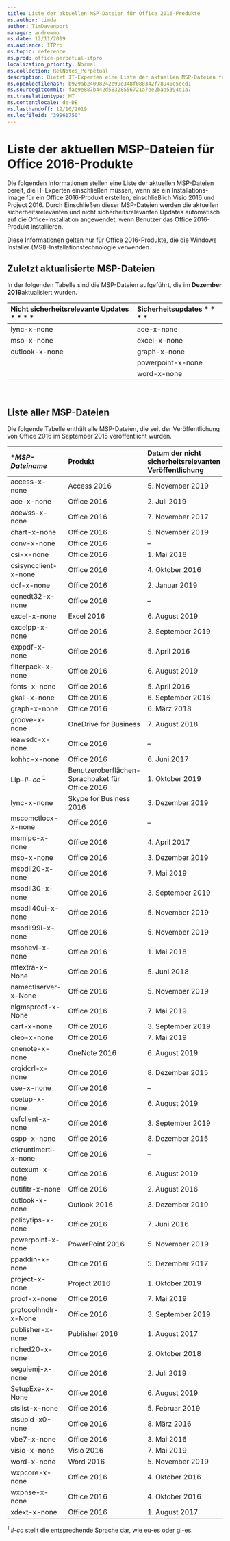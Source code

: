 ```yaml
---
title: Liste der aktuellen MSP-Dateien für Office 2016-Produkte
ms.author: timda
author: TimDavenport
manager: andrewmo
ms.date: 12/11/2019
ms.audience: ITPro
ms.topic: reference
ms.prod: office-perpetual-itpro
localization_priority: Normal
ms.collection: RelNotes_Perpetual
description: Bietet IT-Experten eine Liste der aktuellen MSP-Dateien für unbefristete Office 2016-Versionen, die Windows Installer (MSI) verwenden
ms.openlocfilehash: b929ab24098242e99e348f088342f78940e5ecd1
ms.sourcegitcommit: fae9e887b442d58328556721a7ee2baa5394d1a7
ms.translationtype: MT
ms.contentlocale: de-DE
ms.lasthandoff: 12/10/2019
ms.locfileid: "39961750"
---
```

# <a name="list-of-the-most-current-msp-files-for-office-2016-products"></a>Liste der aktuellen MSP-Dateien für Office 2016-Produkte

Die folgenden Informationen stellen eine Liste der aktuellen MSP-Dateien bereit, die IT-Experten einschließen müssen, wenn sie ein Installations-Image für ein Office 2016-Produkt erstellen, einschließlich Visio 2016 und Project 2016. Durch Einschließen dieser MSP-Dateien werden die aktuellen sicherheitsrelevanten und nicht sicherheitsrelevanten Updates automatisch auf die Office-Installation angewendet, wenn Benutzer das Office 2016-Produkt installieren.
  
Diese Informationen gelten nur für Office 2016-Produkte, die die Windows Installer (MSI)-Installationstechnologie verwenden.
  
## <a name="most-recently-updated-msp-files"></a>Zuletzt aktualisierte MSP-Dateien

In der folgenden Tabelle sind die MSP-Dateien aufgeführt, die im **Dezember 2019**aktualisiert wurden.
  
|Nicht sicherheitsrelevante Updates * * * *|Sicherheitsupdates * * * *|
|:-----|:-----|
|lync-x-none<br/>|ace-x-none  <br/>|
|mso-x-none <br/>|excel-x-none <br/>|
|outlook-x-none<br/>|graph-x-none<br/>|
|<br/>|powerpoint-x-none<br/>|
|<br/>|word-x-none<br/>|




<br/>

## <a name="list-of-all-msp-files"></a>Liste aller MSP-Dateien

Die folgende Tabelle enthält alle MSP-Dateien, die seit der Veröffentlichung von Office 2016 im September 2015 veröffentlicht wurden.
  
|****MSP-Dateiname***|****Produkt****|****Datum der nicht sicherheitsrelevanten Veröffentlichung****|****Nicht sicherheitsrelevanter KB-Artikel****|****Datum der sicherheitsrelevanten Veröffentlichung****|****Sicherheitsrelevanter KB-Artikel****|****Sicherheitsrelevante KB veraltet****|
|:-----|:-----|:-----|:-----|:-----|:-----|:-----|
|access-x-none  <br/> |Access 2016  <br/> |5. November 2019  <br/> |[4475539](https://support.microsoft.com/help/4475539) <br/> |10. Juli 2018  <br/> |[4018338](https://support.microsoft.com/en-us/help/4018338) <br/> |[4011665](https://support.microsoft.com/en-us/help/4011665) <br/> |
|ace-x-none  <br/> |Office 2016  <br/> |2. Juli 2019  <br/> |[4464595](https://support.microsoft.com/help/4464595) <br/> |10. Dezember 2019  <br/> |[4484180](https://support.microsoft.com/help/4484180) <br/> |[4484113](https://support.microsoft.com/help/4484113)  <br/> |
|acewss-x-none  <br/> |Office 2016  <br/> |7. November 2017  <br/> |[4011259](https://support.microsoft.com/help/4011259) <br/> |–  <br/> |–  <br/> |Nicht zutreffend  <br/> |
|chart-x-none  <br/> |Office 2016  <br/> |5. November 2019  <br/> |[4484138](https://support.microsoft.com/en-us/help/4484138) <br/> |10. April 2018  <br/> |[4018319](https://support.microsoft.com/en-us/help/4018319) <br/> |[4011095](https://support.microsoft.com/en-us/help/4011095) <br/> |
|conv-x-none  <br/> |Office 2016  <br/> |–  <br/> |–  <br/> |12. September 2017  <br/> |[3213551](https://support.microsoft.com/help/3213551) <br/> |[3203383](https://support.microsoft.com/help/3203383) <br/> |
|csi-x-none  <br/> |Office 2016  <br/> |1. Mai 2018  <br/> |[4011634](https://support.microsoft.com/en-us/help/4011634) <br/> |–  <br/> |–  <br/> |–  <br/> |
|csisyncclient-x-none  <br/> |Office 2016  <br/> |4. Oktober 2016  <br/> |[3118264](https://support.microsoft.com/help/3118264) <br/> |Nicht zutreffend  <br/> |–  <br/> |–  <br/> |
|dcf-x-none  <br/> |Office 2016  <br/> |2. Januar 2019  <br/> |[4461435](https://support.microsoft.com/help/4461435) <br/> |–  <br/> |–  <br/> |–  <br/> |
|eqnedt32-x-none  <br/> |Office 2016  <br/> |–  <br/> |–  <br/> |9. Januar 2018  <br/> |[4011574](https://support.microsoft.com/help/4011574) <br/> |[4011262](https://support.microsoft.com/help/4011262)  <br/> |
|excel-x-none  <br/> |Excel 2016  <br/> |6. August 2019  <br/> |[4475550](https://support.microsoft.com/help/4475550) <br/> |10. Dezember 2019  <br/> |[4484179](https://support.microsoft.com/en-us/help/4484179) <br/> |[4484144](https://support.microsoft.com/en-us/help/4484144) <br/> |
|excelpp-x-none  <br/> |Office 2016  <br/> |3. September 2019  <br/> |[4011629](https://support.microsoft.com/help/4011629) <br/> |–  <br/> |–  <br/> |–  <br/> |
|exppdf-x-none  <br/> |Office 2016  <br/> |5. April 2016  <br/> |[2920720](https://support.microsoft.com/help/2920720) <br/> |–  <br/> |–  <br/> |–  <br/> |
|filterpack-x-none  <br/> |Office 2016  <br/> |6. August 2019  <br/> |[3114528](https://support.microsoft.com/help/3114528) <br/> |–  <br/> |–  <br/> |–  <br/> |
|fonts-x-none  <br/> |Office 2016  <br/> |5. April 2016  <br/> |[3114903](https://support.microsoft.com/help/3114903) <br/> |–  <br/> |–  <br/> |–  <br/> |
|gkall-x-none  <br/> |Office 2016  <br/> |6. September 2016  <br/> |[3115276](https://support.microsoft.com/help/3115276) <br/> |–  <br/> |–  <br/> |–  <br/> |
|graph-x-none  <br/> |Office 2016  <br/> |6. März 2018  <br/> |[4011624](https://support.microsoft.com/en-us/help/4011624) <br/> |10. Dezember 2019  <br/> |[4484182](https://support.microsoft.com/en-us/help/4484182) <br/> |[4484148](https://support.microsoft.com/en-us/help/4484148)  <br/> |
|groove-x-none  <br/> |OneDrive for Business  <br/> |7. August 2018  <br/> |[4022219](https://support.microsoft.com/help/4022219) <br/> |–  <br/> |–  <br/> |–  <br/> |
|ieawsdc-x-none  <br/> |Office 2016  <br/> |–  <br/> |– <br/> |13. Oktober 2015  <br/> |[3085538](https://support.microsoft.com/help/3085538)  <br/> |Nicht zutreffend  <br/> |
|kohhc-x-none  <br/> |Office 2016  <br/> |6. Juni 2017  <br/> |[3191929](https://support.microsoft.com/help/3191929) <br/> |–  <br/> |–  <br/> |–  <br/> |
|Lip-*ll-cc* <sup>1</sup> <br/> |Benutzeroberflächen-Sprachpaket für Office 2016  <br/> |1. Oktober 2019  <br/> |[4475582](https://support.microsoft.com/en-us/help/4475582) <br/> |–  <br/> |–  <br/> |–  <br/> |
|lync-x-none  <br/> |Skype for Business 2016  <br/> |3. Dezember 2019  <br/> |[4484133](https://support.microsoft.com/en-us/help/4484133) <br/> |9. Juli 2019  <br/> |[4475545](https://support.microsoft.com/help/4475545) <br/> |[4461473](https://support.microsoft.com/help/4461473)  <br/> |
|mscomctlocx-x-none  <br/> |Office 2016  <br/> |–  <br/> |–  <br/> |12. Januar 2016  <br/> |[2920727](https://support.microsoft.com/help/2920727) <br/> |Nicht anwendbar  <br/> |
|msmipc-x-none  <br/> |Office 2016  <br/> |4. April 2017  <br/> |[3178666](https://support.microsoft.com/help/3178666) <br/> |Nicht zutreffend  <br/> |–  <br/> |–  <br/> |
|mso-x-none  <br/> |Office 2016  <br/> |3. Dezember 2019  <br/> |[4484170](https://support.microsoft.com/en-us/help/4484170) <br/> |10. September 2019  <br/> |[4475583](https://support.microsoft.com/en-us/help/4475583) <br/> |[4462242](https://support.microsoft.com/en-us/help/4462242) <br/> |
|msodll20-x-none  <br/> |Office 2016  <br/> |7. Mai 2019  <br/> |[4461441](https://support.microsoft.com/help/4461441) <br/> |13. Juni 2017  <br/> |[3178667](https://support.microsoft.com/help/3178667) <br/> |Nicht anwendbar  <br/> |
|msodll30-x-none  <br/> |Office 2016  <br/> |3. September 2019  <br/> |[4464584](https://support.microsoft.com/en-us/help/4464584) <br/> |12. September 2017  <br/> |[4011126](https://support.microsoft.com/help/4011126) <br/> |[3213545](https://support.microsoft.com/help/3213545)  <br/> |
|msodll40ui-x-none  <br/> |Office 2016  <br/> |5. November 2019  <br/> |[4475588](https://support.microsoft.com/en-us/help/4475588) <br/> |10. Mai 2016  <br/> |[3115103](https://support.microsoft.com/help/3115103) <br/> |Nicht anwendbar  <br/> |
|msodll99l-x-none  <br/> |Office 2016  <br/> |5. November 2019  <br/> |[4475552](https://support.microsoft.com/en-us/help/4475552) <br/> |9. Juli 2019  <br/> |[4475514](https://support.microsoft.com/help/4475514) <br/> |[4011622](https://support.microsoft.com/help/4011622) <br/> |
|msohevi-x-none  <br/> |Office 2016  <br/> |1. Mai 2018  <br/> |[4022133](https://support.microsoft.com/en-us/help/4022133) <br/> |8. Januar 2019  <br/> |[4022162](https://support.microsoft.com/help/4022162)  <br/> |Nicht anwendbar  <br/> |
|mtextra-x-None  <br/> |Office 2016  <br/> |5. Juni 2018  <br/> |[4022193](https://support.microsoft.com/en-us/help/4022193) <br/> |–  <br/> |–  <br/> |–  <br/> |
|namectlserver-x-None  <br/> |Office 2016  <br/> |5. November 2019  <br/> |[4484145](https://support.microsoft.com/help/4484145) <br/> |–  <br/> |–  <br/> |–  <br/> |
|nlgmsproof-x-None  <br/> |Office 2016  <br/> |7. Mai 2019  <br/> |[2920717](https://support.microsoft.com/help/2920717) <br/> |–  <br/> |–  <br/> |–  <br/> |
|oart-x-none  <br/> |Office 2016  <br/> |3. September 2019  <br/> |[4464531](https://support.microsoft.com/help/4464531) <br/> |10. April 2018  <br/> |[4011628](https://support.microsoft.com/en-us/help/4011628) <br/> |[3203474](https://support.microsoft.com/en-us/help/3203474) <br/> |
|oleo-x-none  <br/> |Office 2016  <br/> |7. Mai 2019  <br/> |[4462119](https://support.microsoft.com/help/4462119) <br/> |–  <br/> |–  <br/> |–  <br/> |
|onenote-x-none  <br/> |OneNote 2016  <br/> |6. August 2019  <br/> |[4092450](https://support.microsoft.com/en-us/help/4092450) <br/> |9. August 2016  <br/> |[3115419](https://support.microsoft.com/help/3115419) <br/> |[3114862](https://support.microsoft.com/help/3114862)  <br/> |
|orgidcrl-x-none  <br/> |Office 2016  <br/> |8. Dezember 2015  <br/> |[2920712](https://support.microsoft.com/help/2920712) <br/> |Nicht zutreffend  <br/> |–  <br/> |–  <br/> |
|ose-x-none  <br/> |Office 2016  <br/> |–  <br/> |–  <br/> |10. Juli 2018  <br/> |[4022176](https://support.microsoft.com/en-us/help/4022176) <br/> |[4011237](https://support.microsoft.com/en-us/help/4011237) <br/> |
|osetup-x-none  <br/> |Office 2016  <br/> |6. August 2019  <br/> |[4032254](https://support.microsoft.com/en-us/help/4032254) <br/>  |10. Juli 2018  <br/> |[4022172](https://support.microsoft.com/en-us/help/4022172) <br/> |[4011239](https://support.microsoft.com/en-us/help/4011239) <br/> |
|osfclient-x-none  <br/> |Office 2016  <br/> |3. September 2019  <br/> |[4475580](https://support.microsoft.com/en-us/help/4475580) <br/> |9. Juli 2019  <br/> |[4464534](https://support.microsoft.com/en-us/help/4464534)  <br/> |Nicht zutreffend  <br/> |
|ospp-x-none  <br/> |Office 2016  <br/> |8. Dezember 2015  <br/> |[2920724](https://support.microsoft.com/help/2920724) <br/> |–  <br/> |–  <br/> |–  <br/> |
|otkruntimertl-x-none  <br/> |Office 2016  <br/> |–  <br/> |–  <br/> |8. März 2016  <br/> |[3114690](https://support.microsoft.com/help/3114690) <br/> |Nicht anwendbar  <br/> |
|outexum-x-none  <br/> |Office 2016  <br/> |6. August 2019  <br/> |[4464535](https://support.microsoft.com/help/4464535) <br/> |–  <br/> |–  <br/> |–  <br/> |
|outlfltr-x-none  <br/> |Office 2016  <br/> |2. August 2016  <br/> |[3115407](https://support.microsoft.com/help/3115407) <br/> |–  <br/> |–  <br/> |–  <br/> |
|outlook-x-none  <br/> |Outlook 2016  <br/> |3. Dezember 2019  <br/> |[4484172](https://support.microsoft.com/en-us/help/4484172) <br/> |13. August 2019  <br/> |[4475553](https://support.microsoft.com/help/4475553) <br/> |[4475517](https://support.microsoft.com/help/4475517) <br/> |
|policytips-x-none  <br/> |Office 2016  <br/> |7. Juni 2016  <br/> |[3115081](https://support.microsoft.com/help/3115081) <br/> |–  <br/> |–  <br/> |–  <br/> |
|powerpoint-x-none  <br/> |PowerPoint 2016  <br/> |5. November 2019  <br/> |[4484134](https://support.microsoft.com/en-us/help/4484134) <br/> |10. Dezember 2019  <br/> |[4484166](https://support.microsoft.com/help/4484166) <br/> |[4461532](https://support.microsoft.com/en-us/help/4461532) <br/> |
|ppaddin-x-none  <br/> |Office 2016  <br/> |5. Dezember 2017  <br/> |[4011225](https://support.microsoft.com/help/4011225) <br/> |Nicht zutreffend  <br/> |–  <br/> |–  <br/> |
|project-x-none  <br/> |Project 2016  <br/> |1. Oktober 2019  <br/> |[4484116](https://support.microsoft.com/en-us/help/4484116) <br/> |10. September 2019  <br/> |[4475589](https://support.microsoft.com/help/4475589) <br/> |[4461478](https://support.microsoft.com/help/4461478)  <br/> |
|proof-x-none  <br/> |Office 2016  <br/> |7. Mai 2019  <br/> |[4464538](https://support.microsoft.com/help/4464538) <br/> |–  <br/> |–  <br/> |–  <br/> |
|protocolhndlr-x-None  <br/> |Office 2016  <br/> |3. September 2019  <br/> |[3114852](https://support.microsoft.com/help/3114852) <br/> |–  <br/> |–  <br/> |–  <br/> |
|publisher-x-none  <br/> |Publisher 2016  <br/> |1. August 2017  <br/> |[3178696](https://support.microsoft.com/help/3178696) <br/> |10. November 2015  <br/> |[2920680](https://support.microsoft.com/help/2920680) <br/> |Nicht anwendbar  <br/> |
|riched20-x-none  <br/> |Office 2016  <br/> |2. Oktober 2018  <br/> |[4011669](https://support.microsoft.com/help/4011669) <br/> |–  <br/> |–  <br/> |Nicht zutreffend  <br/> |
|seguiemj-x-none  <br/> |Office 2016  <br/> |2. Juli 2019  <br/> |[4032236](https://support.microsoft.com/help/4032236) <br/> |–  <br/> |–  <br/> |–  <br/> ||
|SetupExe-x-None  <br/> |Office 2016  <br/> |6. August 2019  <br/> |[3141456](https://support.microsoft.com/en-us/help/3141456) <br/> |–  <br/> |–  <br/> |–  <br/> |
|stslist-x-none  <br/> |Office 2016  <br/> |5. Februar 2019  <br/> |[4022161](https://support.microsoft.com/en-us/help/4022161) <br/> |–  <br/> |–  <br/> |–  <br/> |
|stsupld-x0-none  <br/> |Office 2016  <br/> |8. März 2016  <br/> |[2920678](https://support.microsoft.com/help/2920678) <br/> |–  <br/> |–  <br/> |–  <br/> |
|vbe7-x-none  <br/> |Office 2016  <br/> |3. Mai 2016  <br/> |[3114369](https://support.microsoft.com/help/3114369) <br/> |8. November 2016  <br/> |[3115135](https://support.microsoft.com/help/3115135) <br/> |Nicht anwendbar  <br/> |
|visio-x-none  <br/> |Visio 2016  <br/> |7. Mai 2019  <br/> |[4462113](https://support.microsoft.com/en-us/help/4462113) <br/> |14. Juni 2016  <br/> |[3115041](https://support.microsoft.com/help/3115041) <br/> |[3114511](https://support.microsoft.com/help/3114511)  <br/> |
|word-x-none  <br/> |Word 2016  <br/> |5. November 2019  <br/> |[4484135](https://support.microsoft.com/help/4484135) <br/> |10. Dezember 2019  <br/> |[4484169](https://support.microsoft.com/en-us/help/4484169) <br/> |[4475540](https://support.microsoft.com/en-us/help/4475540) <br/> |
|wxpcore-x-none  <br/> |Office 2016  <br/> |4. Oktober 2016  <br/> |[3118263](https://support.microsoft.com/help/3118263) <br/> |–  <br/> |–  <br/> |–  <br/> |
|wxpnse-x-none  <br/> |Office 2016  <br/> |4. Oktober 2016  <br/> |[3118262](https://support.microsoft.com/help/3118262) <br/> |–  <br/> |–  <br/> |–  <br/> |
|xdext-x-none  <br/> |Office 2016  <br/> |1. August 2017  <br/> |[3213650](https://support.microsoft.com/help/3213650) <br/> |Nicht zutreffend  <br/> |–  <br/> |Nicht zutreffend  <br/> |
   
<sup>1</sup> *ll-cc* stellt die entsprechende Sprache dar, wie eu-es oder gl-es. 
  
